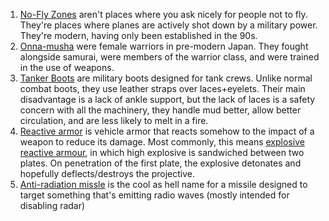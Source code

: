 1. [No-Fly Zones](https://en.wikipedia.org/wiki/No-fly_zone) aren't places where you ask nicely for people not to fly. They're places where planes are actively shot down by a military power. They're modern, having only been established in the 90s.
1. [Onna-musha](https://en.wikipedia.org/wiki/Onna-musha) were female warriors in pre-modern Japan. They fought alongside samurai, were members of the warrior class, and were trained in the use of weapons.
1. [Tanker Boots](https://en.wikipedia.org/wiki/Tanker_boot) are military boots designed for tank crews. Unlike normal combat boots, they use leather straps over laces+eyelets. Their main disadvantage is a lack of ankle support, but the lack of laces is a safety concern with all the machinery, they handle mud better, allow better circulation, and are less likely to melt in a fire.
1. [Reactive armor](https://en.wikipedia.org/wiki/Reactive_armour) is vehicle armor that reacts somehow to the impact of a weapon to reduce its damage. Most commonly, this means [explosive reactive armour](https://en.wikipedia.org/wiki/Reactive_armour#Explosive_reactive_armour), in which high explosive is sandwiched between two plates. On penetration of the first plate, the explosive detonates and hopefully deflects/destroys the projective.
1. [Anti-radiation missle](https://en.wikipedia.org/wiki/Anti-radiation_missile) is the cool as hell name for a missile designed to target something that's emitting radio waves (mostly intended for disabling radar)
